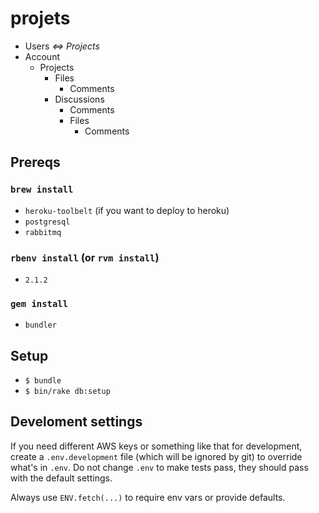 # projets

* Users _<=> Projects_
* Account
    * Projects
        * Files
            * Comments
        * Discussions
            * Comments
            * Files
                * Comments

## Prereqs

### `brew install`

* `heroku-toolbelt` (if you want to deploy to heroku)
* `postgresql`
* `rabbitmq`

### `rbenv install` (or `rvm install`)

* `2.1.2`

### `gem install`

* `bundler`

## Setup

* `$ bundle`
* `$ bin/rake db:setup`

## Develoment settings

If you need different AWS keys or something like that for development,
create a `.env.development` file (which will be ignored by git) to
override what's in `.env`. Do not change `.env` to make tests pass, they
should pass with the default settings.

Always use `ENV.fetch(...)` to require env vars or provide defaults.

